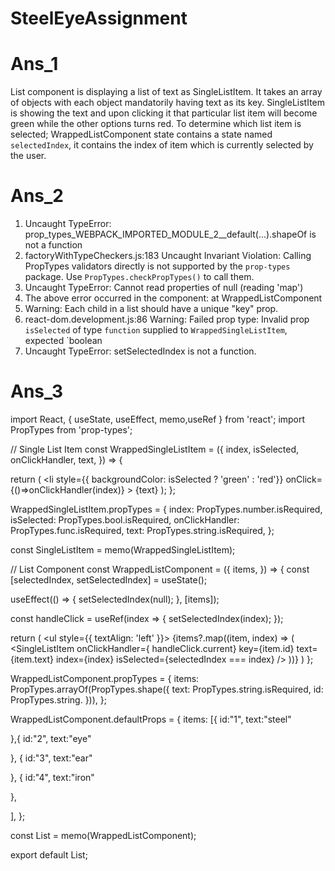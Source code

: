 # SteelEyeAssignment

# Ans_1
List component is displaying a list of text as SingleListItem. It takes an array of objects with each object mandatorily having text as its key. SingleListItem is showing the text and upon clicking it that particular list item will become green while the other options turns red. To determine which list item is selected; WrappedListComponent state contains a state named `selectedIndex`, it contains the index of item which is currently selected by the user.


# Ans_2
1. Uncaught TypeError: prop_types_WEBPACK_IMPORTED_MODULE_2__default(...).shapeOf is not a function
2. factoryWithTypeCheckers.js:183 Uncaught Invariant Violation: Calling PropTypes validators directly is not supported by the `prop-types` package. Use `PropTypes.checkPropTypes()` to call them.
3. Uncaught TypeError: Cannot read properties of null (reading 'map')
4. The above error occurred in the <WrappedListComponent> component:
at WrappedListComponent  
5. Warning: Each child in a list should have a unique "key" prop.
6. react-dom.development.js:86 Warning: Failed prop type: Invalid prop `isSelected` of type `function` supplied to `WrappedSingleListItem`, expected `boolean
7. Uncaught TypeError: setSelectedIndex is not a function.

  
  # Ans_3
  import React, { useState, useEffect, memo,useRef } from 'react';
import PropTypes from 'prop-types';

// Single List Item
const WrappedSingleListItem = ({
  index,
  isSelected,
  onClickHandler,
  text,
}) => {
  
  return (
    <li
      style={{ backgroundColor: isSelected ? 'green' : 'red'}}
      onClick={()=>onClickHandler(index)}
    >
      {text}
    </li>
  );
};

WrappedSingleListItem.propTypes = {
  index: PropTypes.number.isRequired,
  isSelected: PropTypes.bool.isRequired,
  onClickHandler: PropTypes.func.isRequired,
  text: PropTypes.string.isRequired,
};

const SingleListItem = memo(WrappedSingleListItem);

// List Component
const WrappedListComponent = ({
  items,
}) => {
  const [selectedIndex, setSelectedIndex] = useState();

  useEffect(() => {
    setSelectedIndex(null);
  }, [items]);

  const handleClick = useRef(index => {
    setSelectedIndex(index);
  });
  

  return (
    <ul style={{ textAlign: 'left' }}>
      {items?.map((item, index) => (
        <SingleListItem
          onClickHandler={ handleClick.current}
          key={item.id}
          text={item.text}
          index={index}
          isSelected={selectedIndex === index} 
        />
      ))}
    </ul>
  )
};

WrappedListComponent.propTypes = {
  items: PropTypes.arrayOf(PropTypes.shape({
    text: PropTypes.string.isRequired,
    id: PropTypes.string.
  })),
};

WrappedListComponent.defaultProps = {
  items: [{
    id:"1",
    text:"steel"

  },{
    id:"2",
    text:"eye"

  },
  {
    id:"3",
    text:"ear"

  },
  {
    id:"4",
    text:"iron"

  },
  
  

],
};

const List = memo(WrappedListComponent);

export default List;
   
  
